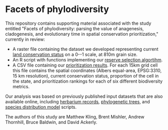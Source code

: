 # Facets of phylodiversity

This repository contains supporting material associated with the study entitled "Facets of phylodiversity: parsing the value of anagenesis, cladogenesis, and evolutionary time in spatial conservation prioritization," currently in review:

* A raster file containing the dataset we developed representing current [land conservation status](protection_status.tif) on a 0--1 scale, at 810m grain size. 
* An R script with functions implementing our [reserve selection algortihm](prioritize.R).
* A CSV file containing our [prioritization results](rankings.csv). For each 15km grid cell this file contains the spatial coordinates (Albers equal-area, EPSG:3310, 15 km resolution), current conservation status, proportion of the cell in the state, and prioritization rankings for each of six different biodiversity metrics.

Our analysis was based on previously published input datasets that are also available online, including [herbarium records](https://doi.org/10.6078/D1KX0V), [phylogenetic trees](https://doi.org/10.6078/D1VD4P), and [species distribution model](https://doi.org/10.6078/D1QQ2S) scripts.

The authors of this study are Matthew Kling, Brent Mishler, Andrew Thornhill, Bruce Baldwin, and David Ackerly.
